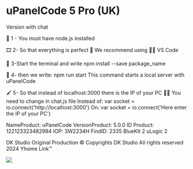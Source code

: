 <h1>uPanelCode 5 Pro (UK) </h1>
Version with chat

📄 1 - You must have node.js installed

🎞 2- So that everything is perfect 🧐
We recommend using 👩‍💻 VS Code

📼 3-Start the terminal and write
npm install --save package_name

💬 4- then we write: npm run start
This command starts a local server with uPanelCode

🖌 5- So that instead of localhost:3000 there is the IP of your PC 👩‍💻
You need to change in chat.js file
Instead of: var socket = io.connect('http://localhost:3000')
On: var socket = io.connect('Here enter the IP of your PC')


NameProduct: uPanelCode
VersionProduct: 5.0.0
ID Product: 122123323482984
IOP: 3W2234H
FindID: 2335
BlueKIt 2
uLogic 2

DK Studio Original Production
© Copyrights DK Studio All rights reserved 2024
Yhome Link™

<img src="https://6681e0ffc6a6498d2257cd67--magenta-beijinho-85041d.netlify.app/ad7%204k.png">
